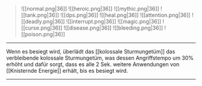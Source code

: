 > ![[normal.png|36]] ![[heroic.png|36]] ![[mythic.png|36]]
> ![[tank.png|36]] ![[dps.png|36]] ![[heal.png|36]]
> ![[attention.png|36]] ![[deadly.png|36]] ![[interrupt.png|36]]
> ![[magic.png|36]] ![[curse.png|36]] ![[disease.png|36]] ![[bleeding.png|36]] ![[poison.png|36]] 

***
Wenn es besiegt wird, überlädt das [[kolossale Sturmungetüm]] das verbleibende kolossale Sturmungetüm, was dessen Angriffstempo um 30% erhöht und dafür sorgt, dass es alle 2 Sek. weitere Anwendungen von [[Knisternde Energie]] erhält, bis es besiegt wird.


***
